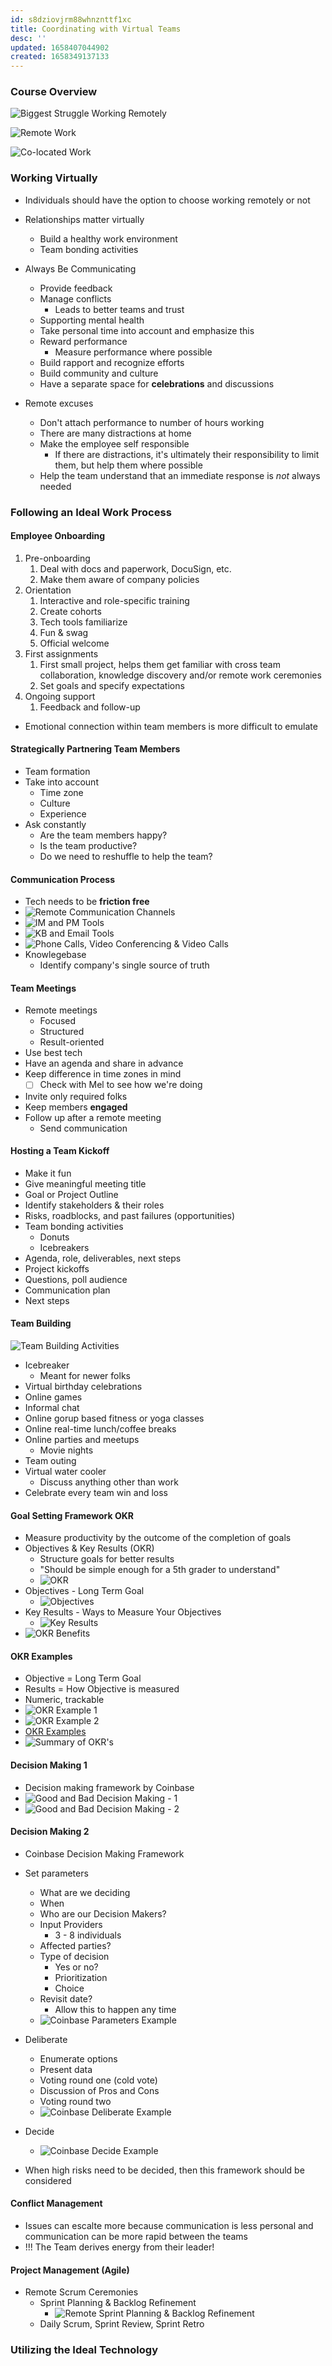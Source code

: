 ```yaml
---
id: s8dziovjrm88whnznttf1xc
title: Coordinating with Virtual Teams
desc: ''
updated: 1658407044902
created: 1658349137133
---
```


### Course Overview

![Biggest Struggle Working Remotely](/assets/images/2022-07-20-16-33-22.png)

![Remote Work](/assets/images/2022-07-20-16-37-59.png)

![Co-located Work](/assets/images/2022-07-20-16-39-48.png)

### Working Virtually

- Individuals should have the option to choose working remotely or not
- Relationships matter virtually
  - Build a healthy work environment
  - Team bonding activities

- Always Be Communicating  
  - Provide feedback
  - Manage conflicts
    - Leads to better teams and trust
  - Supporting mental health
  - Take personal time into account and emphasize this
  - Reward performance
    - Measure performance where possible
  - Build rapport and recognize efforts
  - Build community and culture
  - Have a separate space for **celebrations** and discussions
- Remote excuses
  - Don't attach performance to number of hours working
  - There are many distractions at home
  - Make the employee self responsible
    - If there are distractions, it's ultimately their responsibility to limit them, but help them where possible
  - Help the team understand that an immediate response is *not* always needed

### Following an Ideal Work Process

#### Employee Onboarding

1. Pre-onboarding
   1. Deal with docs and paperwork, DocuSign, etc.
   2. Make them aware of company policies
2. Orientation
   1. Interactive and role-specific training
   2. Create cohorts
   3. Tech tools familiarize 
   4. Fun & swag
   5. Official welcome
3. First assignments
   1. First small project, helps them get familiar with cross team collaboration, knowledge discovery and/or remote work ceremonies
   2. Set goals and specify expectations
4. Ongoing support
   1. Feedback and follow-up

- Emotional connection within team members is more difficult to emulate

#### Strategically Partnering Team Members

- Team formation
- Take into account
  - Time zone
  - Culture
  - Experience
- Ask constantly
  - Are the team members happy?
  - Is the team productive?
  - Do we need to reshuffle to help the team?

#### Communication Process

- Tech needs to be **friction free**
- ![Remote Communication Channels](/assets/images/2022-07-20-17-08-33.png)
- ![IM and PM Tools](/assets/images/2022-07-20-17-10-12.png)
- ![KB and Email Tools](/assets/images/2022-07-20-17-10-30.png)
- ![Phone Calls, Video Conferencing & Video Calls](/assets/images/2022-07-20-17-10-52.png)
- Knowlegebase
  - Identify company's single source of truth

#### Team Meetings

- Remote meetings
  - Focused
  - Structured
  - Result-oriented
- Use best tech
- Have an agenda and share in advance
- Keep difference in time zones in mind
  - [ ] Check with Mel to see how we're doing
- Invite only required folks
- Keep members **engaged**
- Follow up after a remote meeting
  - Send communication

#### Hosting a Team Kickoff

- Make it fun
- Give meaningful meeting title
- Goal or Project Outline
- Identify stakeholders & their roles
- Risks, roadblocks, and past failures (opportunities)
- Team bonding activities
  - Donuts
  - Icebreakers
- Agenda, role, deliverables, next steps
- Project kickoffs
- Questions, poll audience
- Communication plan
- Next steps


#### Team Building

![Team Building Activities](/assets/images/2022-07-20-17-33-14.png)

- Icebreaker
  - Meant for newer folks
- Virtual birthday celebrations
- Online games
- Informal chat
- Online gorup based fitness or yoga classes
- Online real-time lunch/coffee breaks
- Online parties and meetups
  - Movie nights
- Team outing
- Virtual water cooler
  - Discuss anything other than work
- Celebrate every team win and loss

#### Goal Setting Framework OKR

- Measure productivity by the outcome of the completion of goals
- Objectives & Key Results (OKR)
  - Structure goals for better results
  - "Should be simple enough for a 5th grader to understand"
  - ![OKR](/assets/images/2022-07-20-17-39-03.png)
- Objectives - Long Term Goal
  - ![Objectives](/assets/images/2022-07-20-17-40-03.png)
- Key Results - Ways to Measure Your Objectives
  - ![Key Results](/assets/images/2022-07-20-17-40-56.png)
- ![OKR Benefits](/assets/images/2022-07-20-17-42-07.png)

#### OKR Examples

- Objective = Long Term Goal
- Results = How Objective is measured
- Numeric, trackable
- ![OKR Example 1](/assets/images/2022-07-20-17-43-38.png)
- ![OKR Example 2](/assets/images/2022-07-20-17-44-24.png)
- [OKR Examples](okrexamples.co)
- ![Summary of OKR's](/assets/images/2022-07-20-17-48-47.png)

#### Decision Making 1

- Decision making framework by Coinbase
- ![Good and Bad Decision Making - 1](/assets/images/2022-07-20-17-50-31.png)
- ![Good and Bad Decision Making - 2](/assets/images/2022-07-20-17-51-15.png)

#### Decision Making 2

- Coinbase Decision Making Framework
- Set parameters
  - What are we deciding
  - When 
  - Who are our Decision Makers?
  - Input Providers
    - 3 - 8 individuals
  - Affected parties?
  - Type of decision
    - Yes or no?
    - Prioritization
    - Choice
  - Revisit date?
    - Allow this to happen any time
  - ![Coinbase Parameters Example](/assets/images/2022-07-20-17-54-11.png)

- Deliberate
  - Enumerate options
  - Present data
  - Voting round one (cold vote)
  - Discussion of Pros and Cons
  - Voting round two
  - ![Coinbase Deliberate Example](/assets/images/2022-07-20-17-56-51.png)

- Decide
  - ![Coinbase Decide Example](/assets/images/2022-07-20-17-57-49.png)

- When high risks need to be decided, then this framework should be considered

#### Conflict Management

- Issues can escalte more because communication is less personal and communication can be more rapid between the teams
- !!! The Team derives energy from their leader!

#### Project Management (Agile)

- Remote Scrum Ceremonies
  - Sprint Planning & Backlog Refinement
    - ![Remote Sprint Planning & Backlog Refinement](/assets/images/2022-07-20-18-03-26.png)
  - Daily Scrum, Sprint Review, Sprint Retro


### Utilizing the Ideal Technology

